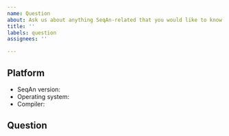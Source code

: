 ```yaml
---
name: Question
about: Ask us about anything SeqAn-related that you would like to know.
title: ''
labels: question
assignees: ''

---
```


## Platform

  - SeqAn version: <!-- enter version here -->
  - Operating system: <!-- enter output of `uname -a` here-->
  - Compiler: <!-- enter output of `/path/to/compiler --version` here -->

## Question

<!-- the actual question goes here -->
